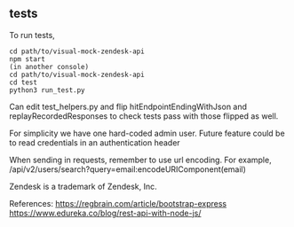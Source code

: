 

## tests

To run tests,

```
cd path/to/visual-mock-zendesk-api
npm start
(in another console)
cd path/to/visual-mock-zendesk-api
cd test
python3 run_test.py

```

Can edit test_helpers.py and flip hitEndpointEndingWithJson and replayRecordedResponses to check tests pass with those flipped as well.

For simplicity we have one hard-coded admin user.
Future feature could be to read credentials in an authentication header


When sending in requests, remember to use url encoding. For example, /api/v2/users/search?query=email:encodeURIComponent(email)

Zendesk is a trademark of Zendesk, Inc.

References:
https://regbrain.com/article/bootstrap-express
https://www.edureka.co/blog/rest-api-with-node-js/
